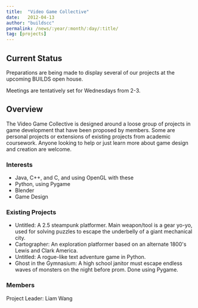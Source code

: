 ```yaml
---
title:  "Video Game Collective"
date:   2012-04-13
author: "buildscc"
permalink: /news/:year/:month/:day/:title/
tag: [projects]
---
```


## Current Status

Preparations are being made to display several of our projects at the upcoming BUILDS open house.

Meetings are tentatively set for Wednesdays from 2-3.

## Overview

The Video Game Collective is designed around a loose group of projects in game development that have been proposed by members. Some are personal projects or extensions of existing projects from academic coursework. Anyone looking to help or just learn more about game design and creation are welcome.

### Interests
- Java, C++, and C, and using OpenGL with these
- Python, using Pygame
- Blender
- Game Design

### Existing Projects
- Untitled: A 2.5 steampunk platformer. Main weapon/tool is a gear yo-yo, used for solving puzzles to escape the underbelly of a giant mechanical city.
- Cartographer: An exploration platformer based on an alternate 1800's Lewis and Clark America.
- Untitled: A rogue-like text adventure game in Python.
- Ghost in the Gymnasium: A high school janitor must escape endless waves of monsters on the night before prom. Done using Pygame.

### Members

Project Leader: Liam Wang